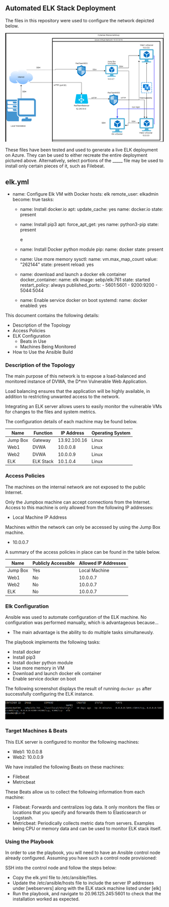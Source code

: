 ## Automated ELK Stack Deployment

The files in this repository were used to configure the network depicted below.

![Diagram](Images/redteamnetworkdiagram.png)

These files have been tested and used to generate a live ELK deployment on Azure. They can be used to either recreate the entire deployment pictured above. Alternatively, select portions of the _____ file may be used to install only certain pieces of it, such as Filebeat.

elk.yml 
---                                                                                                    
- name: Configure Elk VM with Docker
  hosts: elk
  remote_user: elkadmin
  become: true
  tasks:

    - name: Install docker.io
      apt:
        update_cache: yes
        name: docker.io
        state: present


    - name: Install pip3
      apt:
        force_apt_get: yes
        name: python3-pip
        state: present

      e
    - name: Install Docker python module
      pip:
        name: docker
        state: present


    - name: Use more memory
      sysctl:
        name: vm.max_map_count
        value: "262144"
        state: present
        reload: yes


    - name: download and launch a docker elk container
      docker_container:
        name: elk
        image: sebp/elk:761
        state: started
        restart_policy: always
        published_ports:
          - 5601:5601
          - 9200:9200
          - 5044:5044


    - name: Enable service docker on boot
      systemd:
        name: docker
        enabled: yes

This document contains the following details:
- Description of the Topology
- Access Policies
- ELK Configuration
  - Beats in Use
  - Machines Being Monitored
- How to Use the Ansible Build


### Description of the Topology

The main purpose of this network is to expose a load-balanced and monitored instance of DVWA, the D*mn Vulnerable Web Application.

Load balancing ensures that the application will be highly available, in addition to restricting unwanted access to the network.


Integrating an ELK server allows users to easily monitor the vulnerable VMs for changes to the files and system metrics.

The configuration details of each machine may be found below.


| Name     | Function  | IP Address     | Operating System |
|----------|-----------|----------------|------------------|
| Jump Box | Gateway   | 13.92.100.16   | Linux            |
| Web1     | DVWA      | 10.0.0.8       | Linux            |
| Web2     | DVWA      | 10.0.0.9       | Linux            |
| ELK      | ELK Stack | 10.1.0.4       | Linux            |

### Access Policies

The machines on the internal network are not exposed to the public Internet. 

Only the Jumpbox machine can accept connections from the Internet. Access to this machine is only allowed from the following IP addresses:
- Local Machine IP Address

Machines within the network can only be accessed by using the Jump Box machine.
- 10.0.0.7

A summary of the access policies in place can be found in the table below.

| Name     | Publicly Accessible | Allowed IP Addresses |
|----------|---------------------|----------------------|
| Jump Box | Yes                 | Local Machine        |
| Web1     | No                  | 10.0.0.7             |
| Web2     | No                  | 10.0.0.7             |
| ELK      | No                  | 10.0.0.7             |

### Elk Configuration

Ansible was used to automate configuration of the ELK machine. No configuration was performed manually, which is advantageous because...
- The main advantage is the ability to do multiple tasks simultaneusly.

The playbook implements the following tasks:
- Install docker
- Install pip3
- Install docker python module
- Use more memory in VM
- Download and launch docker elk container
- Enable service docker on boot

The following screenshot displays the result of running `docker ps` after successfully configuring the ELK instance.

![Screenshot](Images/dockerps.png)

### Target Machines & Beats
This ELK server is configured to monitor the following machines:
- Web1: 10.0.0.8
- Web2: 10.0.0.9

We have installed the following Beats on these machines:
- Filebeat
- Metricbeat

These Beats allow us to collect the following information from each machine:
- Filebeat: Forwards and centralizes log data. It only monitors the files or locations that you specify and forwards them to Elasticsearch or Logstash.
- Metricbeat: Periodically collects metric data from servers. Examples being CPU or memory data and can be used to monitor ELK stack itself.

### Using the Playbook
In order to use the playbook, you will need to have an Ansible control node already configured. Assuming you have such a control node provisioned: 

SSH into the control node and follow the steps below:
- Copy the elk.yml file to /etc/ansible/files.
- Update the /etc/ansible/hosts file to include the server IP addresses under [webservers] along with the ELK stack machine listed under [elk]
- Run the playbook, and navigate to 20.96.125.245:5601 to check that the installation worked as expected.
